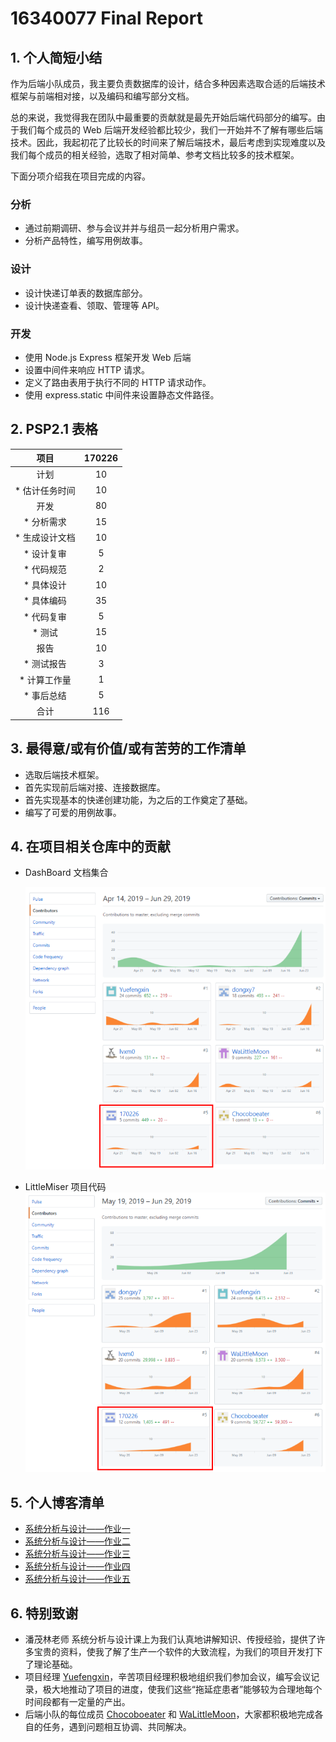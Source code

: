 # 16340077 Final Report
## 1. 个人简短小结
作为后端小队成员，我主要负责数据库的设计，结合多种因素选取合适的后端技术框架与前端相对接，以及编码和编写部分文档。  

总的来说，我觉得我在团队中最重要的贡献就是最先开始后端代码部分的编写。由于我们每个成员的 Web 后端开发经验都比较少，我们一开始并不了解有哪些后端技术。因此，我起初花了比较长的时间来了解后端技术，最后考虑到实现难度以及我们每个成员的相关经验，选取了相对简单、参考文档比较多的技术框架。

下面分项介绍我在项目完成的内容。

### 分析
- 通过前期调研、参与会议并并与组员一起分析用户需求。
- 分析产品特性，编写用例故事。

### 设计
- 设计快递订单表的数据库部分。
- 设计快递查看、领取、管理等 API。

### 开发
- 使用 Node.js Express 框架开发 Web 后端
- 设置中间件来响应 HTTP 请求。
- 定义了路由表用于执行不同的 HTTP 请求动作。
- 使用 express.static 中间件来设置静态文件路径。

## 2. PSP2.1 表格  

|      项目      | 170226 | 
| :------------: | :--: | 
|      计划      |    10    |
| * 估计任务时间 |    10    |  
|      开发      |  80    | 
|   * 分析需求   |   15    |
| * 生成设计文档 |   10    |
|   * 设计复审   |   5    |
|   * 代码规范   |    2    |
|   * 具体设计   |   10    | 
|    * 具体编码    |  35    | 
|   * 代码复审   |   5    |  
|    * 测试      |   15   |
|    报告        |   10    | 
|   * 测试报告   |   3   | 
|  * 计算工作量  |   1   | 
|  * 事后总结    |   5    | 
|      合计      |   116    | 

## 3. 最得意/或有价值/或有苦劳的工作清单
- 选取后端技术框架。
- 首先实现前后端对接、连接数据库。
- 首先实现基本的快递创建功能，为之后的工作奠定了基础。
- 编写了可爱的用例故事。

## 4. 在项目相关仓库中的贡献
- DashBoard 文档集合
  
  ![contribution](../../images/contribution.png)

- LittleMiser 项目代码  
  ![contribution](../../images/contribution1.png)

## 5. 个人博客清单
- [系统分析与设计——作业一](https://170226.github.io/2019/03/14/%E7%B3%BB%E7%BB%9F%E5%88%86%E6%9E%90%E4%B8%8E%E8%AE%BE%E8%AE%A1%E2%80%94%E2%80%94%E4%BD%9C%E4%B8%9A%E4%B8%80/#more)
- [系统分析与设计——作业二](https://170226.github.io/2019/03/28/%E7%B3%BB%E7%BB%9F%E5%88%86%E6%9E%90%E4%B8%8E%E8%AE%BE%E8%AE%A1%E2%80%94%E2%80%94%E4%BD%9C%E4%B8%9A%E4%BA%8C/#more)
- [系统分析与设计——作业三](https://170226.github.io/2019/04/14/%E7%B3%BB%E7%BB%9F%E5%88%86%E6%9E%90%E4%B8%8E%E8%AE%BE%E8%AE%A1%E2%80%94%E2%80%94%E4%BD%9C%E4%B8%9A%E4%B8%89/#more)
- [系统分析与设计——作业四](https://170226.github.io/2019/05/24/%E7%B3%BB%E7%BB%9F%E5%88%86%E6%9E%90%E4%B8%8E%E8%AE%BE%E8%AE%A1%E2%80%94%E2%80%94%E4%BD%9C%E4%B8%9A%E5%9B%9B/#more)
- [系统分析与设计——作业五](https://170226.github.io/2019/05/26/%E7%B3%BB%E7%BB%9F%E5%88%86%E6%9E%90%E4%B8%8E%E8%AE%BE%E8%AE%A1%E2%80%94%E2%80%94%E4%BD%9C%E4%B8%9A%E4%BA%94/#more)

## 6. 特别致谢
- 潘茂林老师 系统分析与设计课上为我们认真地讲解知识、传授经验，提供了许多宝贵的资料，使我了解了生产一个软件的大致流程，为我们的项目开发打下了理论基础。
- 项目经理 [Yuefengxin](https://github.com/Yuefengxin)，辛苦项目经理积极地组织我们参加会议，编写会议记录，极大地推动了项目的进度，使我们这些“拖延症患者”能够较为合理地每个时间段都有一定量的产出。
- 后端小队的每位成员 [Chocoboeater](https://github.com/Chocoboeater) 和 [WaLittleMoon](https://github.com/WaLittleMoon)，大家都积极地完成各自的任务，遇到问题相互协调、共同解决。
